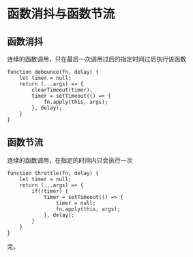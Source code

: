 # 函数消抖与函数节流

## 函数消抖
连续的函数调用，只在最后一次调用过后的指定时间过后执行该函数

    function debounce(fn, delay) {
        let timer = null;
        return (...args) => {
            clearTimeout(timer);
            timer = setTimeout(() => {
                fn.apply(this, args);
            }, delay);
        }
    }

## 函数节流
连续的函数调用，在指定的时间内只会执行一次

    function throttle(fn, delay) {
        let timer = null;
        return (...args) => {
            if(!timer) {
                timer = setTimeout(() => { 
                    timer = null; 
                    fn.apply(this, args);
                }, delay);
            }
        }
    }
完。